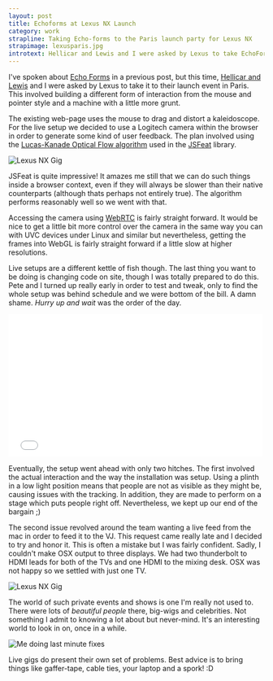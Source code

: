 ```yaml
---
layout: post
title: Echoforms at Lexus NX Launch 
category: work
strapline: Taking Echo-forms to the Paris launch party for Lexus NX
strapimage: lexusparis.jpg
introtext: Hellicar and Lewis and I were asked by Lexus to take EchoForms to their launch event in Paris. 
---
```


I've spoken about [Echo Forms](http://www.section9.co.uk/posts/2014-07-28-Kaleidoscope.html) in a previous post, but this time, [Hellicar and Lewis](http://www.hellicarandlewis.com/) and I were asked by Lexus to take it to their launch event in Paris. This involved building a different form of interaction from the mouse and pointer style and a machine with a little more grunt. 

The existing web-page uses the mouse to drag and distort a kaleidoscope. For the live setup we decided to use a Logitech camera within the browser in order to generate some kind of user feedback. The plan involved using the [Lucas-Kanade Optical Flow algorithm](https://en.wikipedia.org/wiki/Lucas%E2%80%93Kanade_method) used in the [JSFeat](https://github.com/inspirit/jsfeat) library.

![Lexus NX Gig](https://farm4.staticflickr.com/3885/15163697500_c281683ba4.jpg)

JSFeat is quite impressive! It amazes me still that we can do such things inside a browser context, even if they will always be slower than their native counterparts (although thats perhaps not entirely true). The algorithm performs reasonably well so we went with that.

Accessing the camera using [WebRTC](http://www.webrtc.org/) is fairly straight forward. It would be nice to get a little bit more control over the camera in the same way you can with UVC devices under Linux and similar but nevertheless, getting the frames into WebGL is fairly straight forward if a little slow at higher resolutions.

Live setups are a different kettle of fish though. The last thing you want to be doing is changing code on site, though I was totally prepared to do this. Pete and I turned up really early in order to test and tweak, only to find the whole setup was behind schedule and we were bottom of the bill. A damn shame. *Hurry up and wait* was the order of the day.


<iframe src="//player.vimeo.com/video/107183168" width="500" height="281" frameborder="0" webkitallowfullscreen mozallowfullscreen allowfullscreen></iframe> 


Eventually, the setup went ahead with only two hitches. The first involved the actual interaction and the way the installation was setup. Using a plinth in a low light position means that people are not as visible as they might be, causing issues with the tracking. In addition, they are made to perform on a stage which puts people right off. Nevertheless, we kept up our end of the bargain ;)

The second issue revolved around the team wanting a live feed from the mac in order to feed it to the VJ. This request came really late and I decided to try and honor it. This is often a mistake but I was fairly confident. Sadly, I couldn't make OSX output to three displays. We had two thunderbolt to HDMI leads for both of the TVs and one HDMI to the mixing desk. OSX was not happy so we settled with just one TV. 

![Lexus NX Gig](https://farm3.staticflickr.com/2947/15350395935_ab79ae5214.jpg)

The world of such private events and shows is one I'm really not used to. There were lots of *beautiful people* there, big-wigs and celebrities. Not something I admit to knowing a lot about but never-mind. It's an interesting world to look in on, once in a while. 

![Me doing last minute fixes](https://farm3.staticflickr.com/2948/15163691320_1a5a6e238a.jpg)

Live gigs do present their own set of problems. Best advice is to bring things like gaffer-tape, cable ties, your laptop and a spork! :D